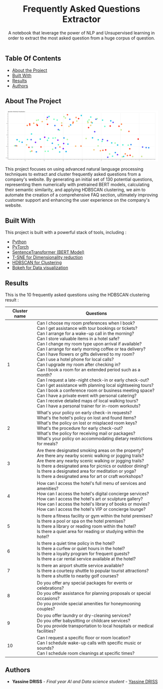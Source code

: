 <p align="center">
  <h1 align="center">Frequently Asked Questions Extractor</h1>

  <p align="center">
    A notebook that leverage the power of NLP and Unsupervised learning in order to extract the most asked question from a huge corpus of question.
    <br/>
    <br/>
  </p>
</p>



## Table Of Contents

* [About the Project](#about-the-project)
* [Built With](#built-with)
* [Results](#results)
* [Authors](#authors)

## About The Project

![cluster plot](images/clusters_plot.png)

This project focuses on using advanced natural language processing techniques to extract and cluster frequently asked questions from a company's website. By generating an initial set of 130 potential questions, representing them numerically with pretrained BERT models, calculating their semantic similarity, and applying HDBSCAN clustering, we aim to automate the creation of a comprehensive FAQ section, ultimately improving customer support and enhancing the user experience on the company's website.

## Built With

This project is built with a powerful stack of tools, including :

* [Python]()
* [PyTorch]()
* [SentenceTransformer (BERT Model)]()
* [T-SNE for Dimensionality reduction]()
* [HDBSCAN for Clustering]()
* [Bokeh for Data visualization]()

## Results

This is the 10 frequently asked questions using the HDBSCAN clustering result :

| Cluster name | Questions |
| --- | ----------- |
| 1 | Can I choose my room preferences when I book?<br>Can I get assistance with tour bookings or tickets?<br>Can I arrange for a wake-up call in the morning?<br>Can I store valuable items in a hotel safe?<br>Can I change my room type upon arrival if available?<br>Can I arrange for early morning coffee or tea delivery?<br>Can I have flowers or gifts delivered to my room?<br>Can I use a hotel phone for local calls?<br>Can I upgrade my room after checking in?<br>Can I book a room for an extended period such as a month?<br>Can I request a late-night check-in or early check-out?<br>Can I get assistance with planning local sightseeing tours?<br>Can I book a conference room or business meeting space?<br>Can I have a private event with personal catering?<br>Can I receive detailed maps of local walking tours?<br>Can I have a personal trainer for in-room workouts? |
| 2 | What's your policy on early check-in requests?<br>What's the hotel's policy on lost and found items?<br>What's the policy on lost or misplaced room keys?<br>What's the procedure for early check-out?<br>What's the policy for receiving mail or packages?<br>What's your policy on accommodating dietary restrictions for meals? |
| 3 | Are there designated smoking areas on the property?<br>Are there any nearby scenic walking or jogging trails?<br>Are there any nearby scenic walking or jogging trails?<br>Is there a designated area for picnics or outdoor dining?<br>Is there a designated area for meditation or yoga?<br>Is there a designated area for art or craft workshops? |
| 4 | How can I access the hotel's full menu of services and amenities?<br>How can I access the hotel's digital concierge services?<br>How can I access the hotel's art or sculpture gallery?<br>How can I access the hotel's library of books or movies?<br>How can I access the hotel's VIP or concierge lounge? |
| 5 | Is there a fitness facility or gym within the hotel premises?<br>Is there a pool or spa on the hotel premises?<br>Is there a library or reading room within the hotel?<br>Is there a quiet area for reading or studying within the hotel? |
| 6 | Is there a quiet time policy in the hotel?<br>Is there a curfew or quiet hours in the hotel?<br>Is there a loyalty program for frequent guests?<br>Is there a car rental service available at the hotel? |
| 7 | Is there an airport shuttle service available?<br>Is there a courtesy shuttle to popular tourist attractions?<br>Is there a shuttle to nearby golf courses? |
| 8 | Do you offer any special packages for events or celebrations?<br>Do you offer assistance for planning proposals or special occasions?<br>Do you provide special amenities for honeymooning couples? |
| 9 | Do you offer laundry or dry-cleaning services?<br>Do you offer babysitting or childcare services?<br>Do you provide transportation to local hospitals or medical facilities? |
| 10 | Can I request a specific floor or room location?<br>Can I schedule wake-up calls with specific music or sounds?<br>Can I schedule room cleanings at specific times? |

## Authors

* **Yassine DRISS** - *Final year AI and Data science student* - [Yassine DRISS](https://github.com/cinex10)

